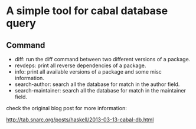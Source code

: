 A simple tool for cabal database query
======================================


Command
-------

* diff: run the diff command between two different versions of a package.
* revdeps: print all reverse dependencies of a package.
* info: print all available versions of a package and some misc information.
* search-author: search all the database for match in the author field.
* search-maintainer: search all the database for match in the maintainer field.

check the original blog post for more information:

http://tab.snarc.org/posts/haskell/2013-03-13-cabal-db.html

